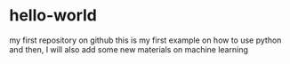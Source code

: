 # hello-world
my first repository on github
this is my first example on how to use python
and then, I will also add some new materials on machine learning

